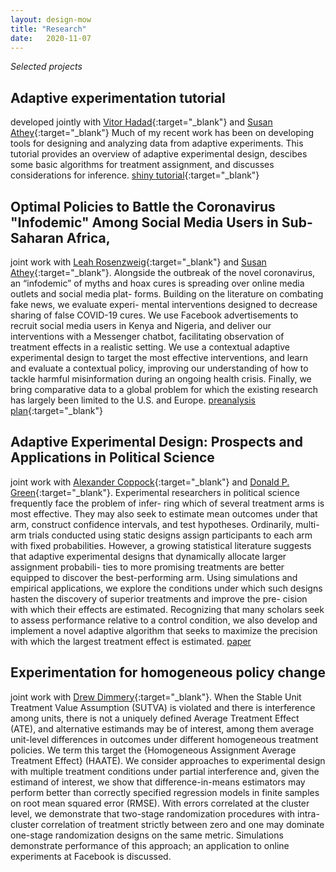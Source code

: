```yaml
---
layout: design-mow
title: "Research"
date:   2020-11-07
---
```


*Selected projects*
## Adaptive experimentation tutorial
developed jointly with [Vitor Hadad](https://scholar.google.com/citations?user=lTmDo34AAAAJ&hl=en){:target="_blank"} and [Susan Athey](https://athey.people.stanford.edu/){:target="_blank"}
Much of my recent work has been on developing tools for designing and analyzing data from adaptive experiments. This tutorial provides an overview of adaptive experimental design, descibes some basic algorithms for treatment assignment, and discusses considerations for inference. 
[shiny tutorial](https://mollyow.shinyapps.io/adaptive){:target="_blank"}


## Optimal Policies to Battle the Coronavirus "Infodemic" Among Social Media Users in Sub-Saharan Africa, 
joint work with [Leah Rosenzweig](https://leahrrosenzweig.com/){:target="_blank"} and [Susan Athey](https://athey.people.stanford.edu/){:target="_blank"}. 
Alongside the outbreak of the novel coronavirus, an “infodemic” of myths
and hoax cures is spreading over online media outlets and social media plat-
forms. Building on the literature on combating fake news, we evaluate experi-
mental interventions designed to decrease sharing of false COVID-19 cures.
We use Facebook advertisements to recruit social media users in Kenya and
Nigeria, and deliver our interventions with a Messenger chatbot, facilitating
observation of treatment effects in a realistic setting.  We use a contextual
adaptive experimental design to target the most effective interventions, and
learn and evaluate a contextual policy, improving our understanding of how
to tackle harmful misinformation during an ongoing health crisis. Finally, we
bring comparative data to a global problem for which the existing research has
largely been limited to the U.S. and Europe. 
[preanalysis plan](https://osf.io/cqu4w/){:target="_blank"}

## Adaptive Experimental Design: Prospects and Applications in Political Science
joint work with [Alexander Coppock](https://alexandercoppock.com/){:target="_blank"} and [Donald P. Green](https://sites.google.com/site/donaldpgreen/){:target="_blank"}. 
Experimental researchers in political science frequently face the problem of infer- ring which of several treatment arms is most effective. They may also seek to estimate mean outcomes under that arm, construct confidence intervals, and test hypotheses. Ordinarily, multi-arm trials conducted using static designs assign participants to each arm with fixed probabilities. However, a growing statistical literature suggests that adaptive experimental designs that dynamically allocate larger assignment probabili- ties to more promising treatments are better equipped to discover the best-performing arm. Using simulations and empirical applications, we explore the conditions under which such designs hasten the discovery of superior treatments and improve the pre- cision with which their effects are estimated. Recognizing that many scholars seek to assess performance relative to a control condition, we also develop and implement a novel adaptive algorithm that seeks to maximize the precision with which the largest treatment effect is estimated.
[paper](http://dx.doi.org/10.2139/ssrn.3364402 )

## Experimentation for homogeneous policy change
joint work with [Drew Dimmery](https://ddimmery.com/){:target="_blank"}. 
When the Stable Unit Treatment Value Assumption (SUTVA) is violated and there is interference among units, there is not a uniquely defined Average Treatment Effect (ATE), and alternative estimands may be of interest, among them average unit-level differences in outcomes under different homogeneous treatment policies. We term this target the {Homogeneous Assignment Average Treatment Effect} (HAATE). We consider approaches to experimental design with multiple treatment conditions under partial interference and, given the estimand of interest, we show that difference-in-means estimators may perform better than correctly specified regression models in finite samples on root mean squared error (RMSE). With errors correlated at the cluster level, we demonstrate that two-stage randomization procedures with intra-cluster correlation of treatment strictly between zero and one may dominate one-stage randomization designs on the same metric. Simulations demonstrate performance of this approach; an application to online experiments at Facebook is discussed. 






